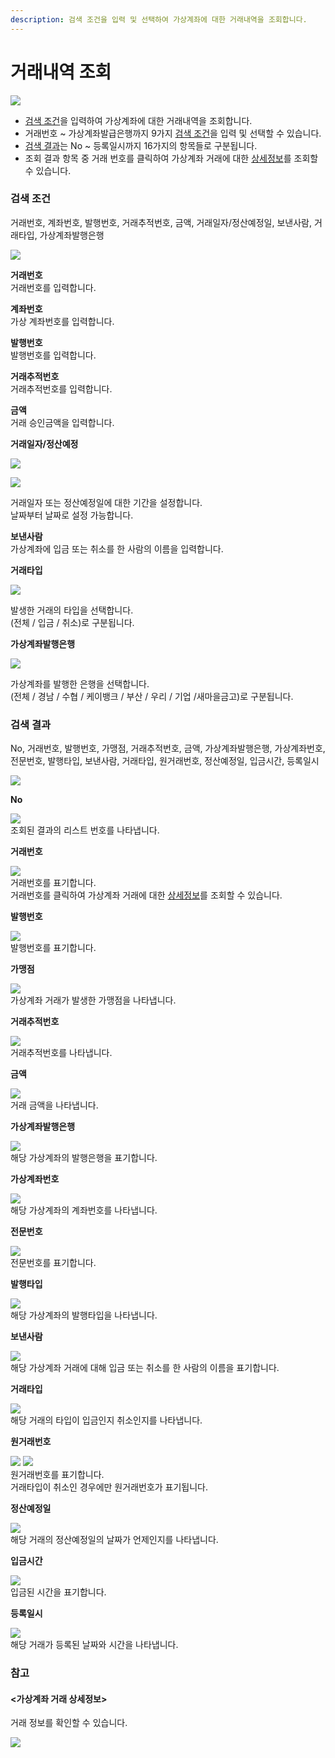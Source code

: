 ```yaml
---
description: 검색 조건을 입력 및 선택하여 가상계좌에 대한 거래내역을 조회합니다.
---
```


# 거래내역 조회

![](../../.gitbook/assets/가맹점\_가상계좌거래내역조회.jpeg)

* [검색 조건](undefined-1.md#undefined)을 입력하여 가상계좌에 대한 거래내역을 조회합니다.
* 거래번호 \~ 가상계좌발급은행까지 9가지 [검색 조건](undefined-1.md#undefined)을 입력 및 선택할 수 있습니다.
* [검색 결과](undefined-1.md#undefined-1)는 No \~ 등록일시까지 16가지의 항목들로 구분됩니다.
* 조회 결과 항목 중 거래 번호를 클릭하여 가상계좌 거래에 대한 [상세정보](undefined-1.md#less-than-greater-than)를 조회할 수 있습니다.

### 검색 조건

거래번호, 계좌번호, 발행번호, 거래추적번호, 금액, 거래일자/정산예정일, 보낸사람, 거래타입, 가상계좌발행은행

![](../../.gitbook/assets/가맹점\_가상계좌거래내역조회\_검색조건.jpeg)

**거래번호**\
거래번호를 입력합니다.



**계좌번호**\
가상 계좌번호를 입력합니다.



**발행번호**\
발행번호를 입력합니다.



**거래추적번호**\
거래추적번호를 입력합니다.



**금액**\
거래 승인금액을 입력합니다.



**거래일자/정산예정**

![](../../.gitbook/assets/대행사\_가상계좌거래내역조회\_거래일자.jpeg)&#x20;

![](../../.gitbook/assets/대행사\_가상계좌거래내역조회\_거래일자날짜.jpeg)

거래일자 또는 정산예정일에 대한 기간을 설정합니다.\
날짜부터 날짜로 설정 가능합니다.



**보낸사람**\
가상계좌에 입금 또는 취소를 한 사람의 이름을 입력합니다.



**거래타입**

![](../../.gitbook/assets/대행사\_가상계좌거래내역조회\_거래타입.jpeg)

발생한 거래의 타입을 선택합니다.\
(전체 / 입금 / 취소)로 구분됩니다.



**가상계좌발행은행**

![](../../.gitbook/assets/가맹점\_가상계좌거래내역조회\_가상계좌발행은행.jpeg)

가상계좌를 발행한 은행을 선택합니다.\
(전체 / 경남 / 수협 / 케이뱅크 / 부산 / 우리 / 기업 /새마을금고)로 구분됩니다.













### 검색 결과

No, 거래번호, 발행번호, 가맹점, 거래추적번호, 금액, 가상계좌발행은행, 가상계좌번호, 전문번호, 발행타입, 보낸사람, 거래타입, 원거래번호, 정산예정일, 입금시간, 등록일시

![](../../.gitbook/assets/대행사\_가상계좌거래내역조회\_검색결과.jpeg)

**No**

![](../../.gitbook/assets/대행사\_가상계좌거래내역조회\_no.jpeg)\
조회된 결과의 리스트 번호를 나타냅니다.



**거래번호**

![](../../.gitbook/assets/Inked대행사\_가상계좌거래내역조회\_거래번호\_LI.jpg)\
거래번호를 표기합니다.\
거래번호를 클릭하여 가상계좌 거래에 대한 [상세정보](undefined-1.md#less-than-greater-than)를 조회할 수 있습니다.



**발행번호**

![](<../../.gitbook/assets/Inked대행사\_가상계좌발행내역조회\_발행번호\_LI (1).jpg>)\
발행번호를 표기합니다.



**가맹점**

![](<../../.gitbook/assets/Inked대행사\_가상계좌발행내역조회\_가맹점\_LI (1).jpg>)\
가상계좌 거래가 발생한 가맹점을 나타냅니다.



**거래추적번호**

![](../../.gitbook/assets/Inked대행사\_가상계좌발행내역조회\_거래추적번호\_LI.jpg)\
거래추적번호를 나타냅니다.



**금액**

![](../../.gitbook/assets/대행사\_가상계좌거래내역조회\_금액.jpeg)\
거래 금액을 나타냅니다.



**가상계좌발행은행**

![](../../.gitbook/assets/대행사\_가상계좌거래내역조회\_가상계좌발행은행\(결\).jpeg)\
해당 가상계좌의 발행은행을 표기합니다.



**가상계좌번호**

![](../../.gitbook/assets/Inked대행사\_가상계좌거래내역조회\_가상계좌번호\_LI.jpg)\
해당 가상계좌의 계좌번호를 나타냅니다.



**전문번호**

![](../../.gitbook/assets/Inked대행사\_가상계좌거래내역조회\_전문번호\_LI.jpg)\
전문번호를 표기합니다.



**발행타입**

![](../../.gitbook/assets/대행사\_가상계좌거래내역조회\_발행타입.jpeg)\
해당 가상계좌의 발행타입을 나타냅니다.



**보낸사람**

![](../../.gitbook/assets/Inked대행사\_가상계좌거래내역조회\_보낸사람\_LI.jpg)\
해당 가상계좌 거래에 대해 입금 또는 취소를 한 사람의 이름을 표기합니다.



**거래타입**

![](../../.gitbook/assets/대행사\_가상계좌거래내역조회\_거래타입\(결\).jpeg)\
해당 거래의 타입이 입금인지 취소인지를 나타냅니다.



**원거래번호**

![](../../.gitbook/assets/Inked대행사\_가상계좌거래내역조회\_원거래번호1\_LI.jpg)        ![](../../.gitbook/assets/대행사\_가상계좌거래내역조회\_원거래번호2.jpeg)\
원거래번호를 표기합니다.\
거래타입이 취소인 경우에만 원거래번호가 표기됩니다.



**정산예정일**

![](../../.gitbook/assets/대행사\_매입현황조회\_정산예정일.jpeg)\
해당 거래의 정산예정일의 날짜가 언제인지를 나타냅니다.



**입금시간**

![](../../.gitbook/assets/대행사\_가상계좌거래내역조회\_입금시간.jpeg)\
입금된 시간을 표기합니다.



**등록일시**

![](../../.gitbook/assets/대행사\_가상계좌거래내역조회\_등록일시.jpeg)\
해당 거래가 등록된 날짜와 시간을 나타냅니다.





### 참고

#### <가상계좌 거래 상세정보>

거래 정보를 확인할 수 있습니다.

![](../../.gitbook/assets/Inked가맹점\_가상계좌거래내역조회\_가상계좌거래상세정보\_LI.jpg)
